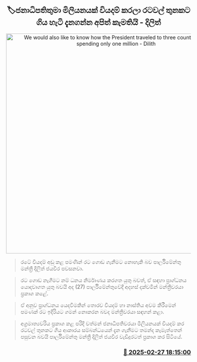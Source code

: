 <p align='center'><b><h2 align='center' title='We would also like to know how the President traveled to three countries while spending only one million - Dilith'>🏷ජනාධිපතිතුමා මිලියනයක් වියදම් කරලා රටවල් තුනකට ගිය හැටි දැනගන්න අපිත් කැමතියි - දිලිත් </h2></b></p>
<p align='center'><img src='https://helakuru.sgp1.cdn.digitaloceanspaces.com/esana/images/lib/dilith-jayaweera-parliment-new.jpg' width='600' alt='We would also like to know how the President traveled to three countries while spending only one million - Dilith'></p>

> රටේ වියදම් අඩු කළ පමණින් රට ගොඩ ගැනීමට නොහැකි බව පාර්ලිමේන්තු මන්ත්‍රී දිලිත් ජයවීර පවසනවා.

> රට ගොඩ නැගීමට නම් ධනය නිර්මාණය කරගත යුතු බවත්, ඒ සඳහා ප්‍රාග්ධනය යොදවාගත යුතු බවයි අද (27) පාර්ලිමේන්තුවේදී අදහස් දක්වමින් මන්ත්‍රීවරයා ප්‍රකාශ කළේ.

> ඒ අනුව ප්‍රාග්ධනය යෙදවීමකින් තොරව වියදම් හා නාස්තිය අවම කිරීමෙන් පමණක් රට ඉදිරියට ගමන් නොකරන බවද මන්ත්‍රීවරයා සඳහන් කළා.

> අග්‍රමාත්‍යවරිය ප්‍රකාශ කළ පරිදි වත්මන් ජනාධිපතිවරයා මිලියනයක් වියදම් කර රටවල් තුනකට ගිය ආකාරය සම්බන්ධයෙන් දැන ගැනීමට තමන්ද කැමැත්තෙන් පසුවන බවයි පාර්ලිමේන්තු මන්ත්‍රී දිලිත් ජයවීර වැඩිදුරටත් ප්‍රකාශ කර සිටියේ.



<h3 align='right'><a href='https://www.helakuru.lk/esana/p/107870/'>📅 2025-02-27 18:15:00</a></h3>
